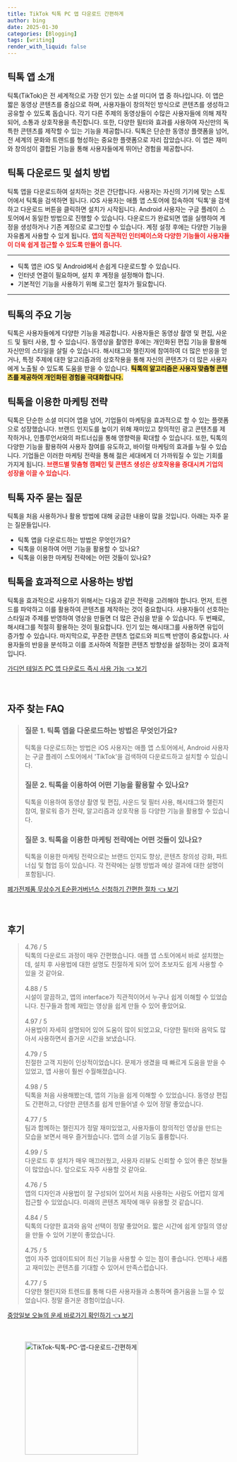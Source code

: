 ```yaml
---
title: TikTok 틱톡 PC 앱 다운로드 간편하게
author: bing
date: 2025-01-30
categories: [Blogging]
tags: [writing]
render_with_liquid: false
---
```



<h2 id='틱톡_앱_소개'>틱톡 앱 소개</h2>

<p>틱톡(TikTok)은 전 세계적으로 가장 인기 있는 소셜 미디어 앱 중 하나입니다. 이 앱은 짧은 동영상 콘텐츠를 중심으로 하며, 사용자들이 창의적인 방식으로 콘텐츠를 생성하고 공유할 수 있도록 돕습니다. 각기 다른 주제의 동영상들이 수많은 사용자들에 의해 제작되어, 소통과 상호작용을 촉진합니다. 또한, 다양한 필터와 효과를 사용하여 자신만의 독특한 콘텐츠를 제작할 수 있는 기능을 제공합니다. 틱톡은 단순한 동영상 플랫폼을 넘어, 전 세계의 문화와 트렌드를 형성하는 중요한 플랫폼으로 자리 잡았습니다. 이 앱은 재미와 창의성이 결합된 기능을 통해 사용자들에게 뛰어난 경험을 제공합니다.</p>

<h2 id='틱톡_다운로드_및_설치'>틱톡 다운로드 및 설치 방법</h2>

<p>틱톡 앱을 다운로드하여 설치하는 것은 간단합니다. 사용자는 자신의 기기에 맞는 스토어에서 틱톡을 검색하면 됩니다. iOS 사용자는 애플 앱 스토어에 접속하여 '틱톡'을 검색하고 다운로드 버튼을 클릭하면 설치가 시작됩니다. Android 사용자는 구글 플레이 스토어에서 동일한 방법으로 진행할 수 있습니다. 다운로드가 완료되면 앱을 실행하여 계정을 생성하거나 기존 계정으로 로그인할 수 있습니다. 계정 설정 후에는 다양한 기능을 자유롭게 사용할 수 있게 됩니다. <b><span style="color: #ee2323;">앱의 직관적인 인터페이스와 다양한 기능들이 사용자들이 더욱 쉽게 접근할 수 있도록 만들어 줍니다.</span></b></p>

<hr />

<ul>
    <li>틱톡 앱은 iOS 및 Android에서 손쉽게 다운로드할 수 있습니다.</li>
    <li>인터넷 연결이 필요하며, 설치 후 계정을 설정해야 합니다.</li>
    <li>기본적인 기능을 사용하기 위해 로그인 절차가 필요합니다.</li>
</ul>

<hr />

<h2 id='틱톡의_주요_기능'>틱톡의 주요 기능</h2>

<p>틱톡은 사용자들에게 다양한 기능을 제공합니다. 사용자들은 동영상 촬영 및 편집, 사운드 및 필터 사용, 할 수 있습니다. 동영상을 촬영한 후에는 개인화된 편집 기능을 활용해 자신만의 스타일을 살릴 수 있습니다. 해시태그와 챌린지에 참여하여 더 많은 반응을 얻거나, 특정 주제에 대한 알고리즘과의 상호작용을 통해 자신의 콘텐츠가 더 많은 사용자에게 노출될 수 있도록 도움을 받을 수 있습니다. <b><span style="background-color: #ffe066;">틱톡의 알고리즘은 사용자 맞춤형 콘텐츠를 제공하여 개인화된 경험을 극대화합니다.</span></b></p>

<h2 id='틱톡의_마케팅_전략'>틱톡을 이용한 마케팅 전략</h2>

<p>틱톡은 단순한 소셜 미디어 앱을 넘어, 기업들이 마케팅을 효과적으로 할 수 있는 플랫폼으로 성장했습니다. 브랜드 인지도를 높이기 위해 재미있고 창의적인 광고 콘텐츠를 제작하거나, 인플루언서와의 파트너십을 통해 영향력을 확대할 수 있습니다. 또한, 틱톡의 다양한 기능을 활용하여 사용자 참여를 유도하고, 바이럴 마케팅의 효과를 누릴 수 있습니다. 기업들은 이러한 마케팅 전략을 통해 젊은 세대에게 더 가까워질 수 있는 기회를 가지게 됩니다. <b><span style="color: #ee2323;">브랜드별 맞춤형 캠페인 및 콘텐츠 생성은 상호작용을 증대시켜 기업의 성장을 이끌 수 있습니다.</span></b></p>

<h2 id='틱톡의_자주_묻는_질문'>틱톡 자주 묻는 질문</h2>

<p>틱톡을 처음 사용하거나 활용 방법에 대해 궁금한 내용이 많을 것입니다. 아래는 자주 묻는 질문들입니다.</p>

<ul>
    <li>틱톡 앱을 다운로드하는 방법은 무엇인가요?</li>
    <li>틱톡을 이용하여 어떤 기능을 활용할 수 있나요?</li>
    <li>틱톡을 이용한 마케팅 전략에는 어떤 것들이 있나요?</li>
</ul>

<h2 id='틱톡의_효과적인_사용법'>틱톡을 효과적으로 사용하는 방법</h2>

<p>틱톡을 효과적으로 사용하기 위해서는 다음과 같은 전략을 고려해야 합니다. 먼저, 트렌드를 파악하고 이를 활용하여 콘텐츠를 제작하는 것이 중요합니다. 사용자들이 선호하는 스타일과 주제를 반영하여 영상을 만들면 더 많은 관심을 받을 수 있습니다. 두 번째로, 해시태그를 적절히 활용하는 것이 필요합니다. 인기 있는 해시태그를 사용하면 유입이 증가할 수 있습니다. 마지막으로, 꾸준한 콘텐츠 업로드와 피드백 반영이 중요합니다. 사용자들의 반응을 분석하고 이를 조사하여 적절한 콘텐츠 방향성을 설정하는 것이 효과적입니다.</p>


<p><a class="click-button" title="가디언 테일즈 PC 앱 다운로드 즉시 사용 가능" href="https://purplelist.github.io/posts/%EA%B0%80%EB%94%94%EC%96%B8-%ED%85%8C%EC%9D%BC%EC%A6%88-PC-%EC%95%B1-%EB%8B%A4%EC%9A%B4%EB%A1%9C%EB%93%9C-%EC%A6%89%EC%8B%9C-%EC%82%AC%EC%9A%A9-%EA%B0%80%EB%8A%A5/" rel="dofollow">가디언 테일즈 PC 앱 다운로드 즉시 사용 가능 👈 보기</a></p><br>
<h2 id='자주_찾는_FAQ'>자주 찾는 FAQ</h2>
<div itemscope="" itemtype="https://schema.org/FAQPage"> 
<blockquote> 
<div itemscope="" itemprop="mainEntity" itemtype="https://schema.org/Question"> 
<h3 itemprop="name">질문 1. 틱톡 앱을 다운로드하는 방법은 무엇인가요?</h3> 
<div itemscope="" itemprop="acceptedAnswer" itemtype="https://schema.org/Answer"> 
<span itemprop="text"> 
<p>틱톡을 다운로드하는 방법은 iOS 사용자는 애플 앱 스토어에서, Android 사용자는 구글 플레이 스토어에서 'TikTok'을 검색하여 다운로드하고 설치할 수 있습니다.</p> 
</span> 
</div> 
</div> 

<div itemscope="" itemprop="mainEntity" itemtype="https://schema.org/Question"> 
<h3 itemprop="name">질문 2. 틱톡을 이용하여 어떤 기능을 활용할 수 있나요?</h3> 
<div itemscope="" itemprop="acceptedAnswer" itemtype="https://schema.org/Answer"> 
<span itemprop="text"> 
<p>틱톡을 이용하여 동영상 촬영 및 편집, 사운드 및 필터 사용, 해시태그와 챌린지 참여, 팔로워 증가 전략, 알고리즘과 상호작용 등 다양한 기능을 활용할 수 있습니다.</p> 
</span> 
</div> 
</div> 

<div itemscope="" itemprop="mainEntity" itemtype="https://schema.org/Question"> 
<h3 itemprop="name">질문 3. 틱톡을 이용한 마케팅 전략에는 어떤 것들이 있나요?</h3> 
<div itemscope="" itemprop="acceptedAnswer" itemtype="https://schema.org/Answer"> 
<span itemprop="text"> 
<p>틱톡을 이용한 마케팅 전략으로는 브랜드 인지도 향상, 콘텐츠 창의성 강화, 파트너십 및 협업 등이 있습니다. 각 전략에는 실행 방법과 예상 결과에 대한 설명이 포함됩니다.</p> 
</span> 
</div> 
</div> 
</blockquote> 
</div>
<p><a class="click-button" title="폐가전제품 무상수거 E순환거버넌스 신청하기 간편한 절차" href="https://purplelist.github.io/posts/%ED%8F%90%EA%B0%80%EC%A0%84%EC%A0%9C%ED%92%88-%EB%AC%B4%EC%83%81%EC%88%98%EA%B1%B0-E%EC%88%9C%ED%99%98%EA%B1%B0%EB%B2%84%EB%84%8C%EC%8A%A4-%EC%8B%A0%EC%B2%AD%ED%95%98%EA%B8%B0-%EA%B0%84%ED%8E%B8%ED%95%9C-%EC%A0%88%EC%B0%A8/" rel="dofollow">폐가전제품 무상수거 E순환거버넌스 신청하기 간편한 절차 👈 보기</a></p><br>
<h2 id='후기'>후기</h2>
<div itemscope itemtype="https://schema.org/Product">
  <blockquote>
  <div itemprop="review" itemscope itemtype="https://schema.org/Review">
      <div itemprop="reviewRating" itemscope itemtype="https://schema.org/Rating"> <span itemprop="ratingValue">4.76</span> / <span itemprop="bestRating">5</span> </div>
      <span itemprop="reviewBody">틱톡의 다운로드 과정이 매우 간편했습니다. 애플 앱 스토어에서 바로 설치했는데, 설치 후 사용법에 대한 설명도 친절하게 되어 있어 초보자도 쉽게 사용할 수 있을 것 같아요.</span>
  </div>
  <br>
  <div itemprop="review" itemscope itemtype="https://schema.org/Review">
      <div itemprop="reviewRating" itemscope itemtype="https://schema.org/Rating"> <span itemprop="ratingValue">4.88</span> / <span itemprop="bestRating">5</span> </div>
      <span itemprop="reviewBody">시설이 깔끔하고, 앱의 interface가 직관적이어서 누구나 쉽게 이해할 수 있었습니다. 친구들과 함께 재밌는 영상을 쉽게 만들 수 있어 좋았어요.</span>
  </div>
  <br>
  <div itemprop="review" itemscope itemtype="https://schema.org/Review">
      <div itemprop="reviewRating" itemscope itemtype="https://schema.org/Rating"> <span itemprop="ratingValue">4.97</span> / <span itemprop="bestRating">5</span> </div>
      <span itemprop="reviewBody">사용법이 자세히 설명되어 있어 도움이 많이 되었고요, 다양한 필터와 음악도 많아서 사용하면서 즐거운 시간을 보냈습니다.</span>
  </div>
  <br>
  <div itemprop="review" itemscope itemtype="https://schema.org/Review">
      <div itemprop="reviewRating" itemscope itemtype="https://schema.org/Rating"> <span itemprop="ratingValue">4.79</span> / <span itemprop="bestRating">5</span> </div>
      <span itemprop="reviewBody">친절한 고객 지원이 인상적이었습니다. 문제가 생겼을 때 빠르게 도움을 받을 수 있었고, 앱 사용이 훨씬 수월해졌습니다.</span>
  </div>
  <br>
  <div itemprop="review" itemscope itemtype="https://schema.org/Review">
      <div itemprop="reviewRating" itemscope itemtype="https://schema.org/Rating"> <span itemprop="ratingValue">4.98</span> / <span itemprop="bestRating">5</span> </div>
      <span itemprop="reviewBody">틱톡을 처음 사용해봤는데, 앱의 기능을 쉽게 이해할 수 있었습니다. 동영상 편집도 간편하고, 다양한 콘텐츠를 쉽게 만들어낼 수 있어 정말 좋았습니다.</span>
  </div>
  <br>
  <div itemprop="review" itemscope itemtype="https://schema.org/Review">
      <div itemprop="reviewRating" itemscope itemtype="https://schema.org/Rating"> <span itemprop="ratingValue">4.77</span> / <span itemprop="bestRating">5</span> </div>
      <span itemprop="reviewBody">팀과 함께하는 챌린지가 정말 재미있었고, 사용자들이 창의적인 영상을 만드는 모습을 보면서 매우 즐거웠습니다. 앱의 소셜 기능도 훌륭합니다.</span>
  </div>
  <br>
  <div itemprop="review" itemscope itemtype="https://schema.org/Review">
      <div itemprop="reviewRating" itemscope itemtype="https://schema.org/Rating"> <span itemprop="ratingValue">4.99</span> / <span itemprop="bestRating">5</span> </div>
      <span itemprop="reviewBody">다운로드 후 설치가 매우 매끄러웠고, 사용자 리뷰도 신뢰할 수 있어 좋은 정보들이 많았습니다. 앞으로도 자주 사용할 것 같아요.</span>
  </div>
  <br>
  <div itemprop="review" itemscope itemtype="https://schema.org/Review">
      <div itemprop="reviewRating" itemscope itemtype="https://schema.org/Rating"> <span itemprop="ratingValue">4.76</span> / <span itemprop="bestRating">5</span> </div>
      <span itemprop="reviewBody">앱의 디자인과 사용법이 잘 구성되어 있어서 처음 사용하는 사람도 어렵지 않게 접근할 수 있었습니다. 미래의 콘텐츠 제작에 매우 유용할 것 같습니다.</span>
  </div>
  <br>
  <div itemprop="review" itemscope itemtype="https://schema.org/Review">
      <div itemprop="reviewRating" itemscope itemtype="https://schema.org/Rating"> <span itemprop="ratingValue">4.84</span> / <span itemprop="bestRating">5</span> </div>
      <span itemprop="reviewBody">틱톡의 다양한 효과와 음악 선택이 정말 좋았어요. 짧은 시간에 쉽게 양질의 영상을 만들 수 있어 기분이 좋았습니다.</span>
  </div>
  <br>
  <div itemprop="review" itemscope itemtype="https://schema.org/Review">
      <div itemprop="reviewRating" itemscope itemtype="https://schema.org/Rating"> <span itemprop="ratingValue">4.75</span> / <span itemprop="bestRating">5</span> </div>
      <span itemprop="reviewBody">앱이 자주 업데이트되어 최신 기능을 사용할 수 있는 점이 좋습니다. 언제나 새롭고 재미있는 콘텐츠를 기대할 수 있어서 만족스럽습니다.</span>
  </div>
  <br>
  <div itemprop="review" itemscope itemtype="https://schema.org/Review">
      <div itemprop="reviewRating" itemscope itemtype="https://schema.org/Rating"> <span itemprop="ratingValue">4.77</span> / <span itemprop="bestRating">5</span> </div>
      <span itemprop="reviewBody">다양한 챌린지와 트렌드를 통해 다른 사용자들과 소통하며 즐거움을 느낄 수 있었습니다. 정말 즐거운 경험이었습니다.</span>
  </div>
  </blockquote>
</div>
<p><a class="click-button" title="중앙일보 오늘의 운세 바로가기 확인하기" href="https://purplelist.github.io/posts/%EC%A4%91%EC%95%99%EC%9D%BC%EB%B3%B4-%EC%98%A4%EB%8A%98%EC%9D%98-%EC%9A%B4%EC%84%B8-%EB%B0%94%EB%A1%9C%EA%B0%80%EA%B8%B0-%ED%99%95%EC%9D%B8%ED%95%98%EA%B8%B0/" rel="dofollow">중앙일보 오늘의 운세 바로가기 확인하기 👈 보기</a></p><br>
<figure class="image"><img src="https://purplelist.github.io/assets/img/thumbnail/TikTok-틱톡-PC-앱-다운로드-간편하게.webp" alt="TikTok-틱톡-PC-앱-다운로드-간편하게" width="256" height="256"></figure>